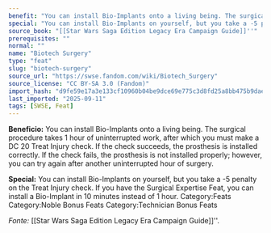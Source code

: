 ```yaml
---
benefit: "You can install Bio-Implants onto a living being. The surgical procedure takes 1 hour of uninterrupted work, after which you must make a DC 20 Treat Injury check. If the check succeeds, the prosthesis is installed correctly. If the check fails, the prosthesis is not installed properly; however, you can try again after another uninterrupted hour of surgery."
special: "You can install Bio-Implants on yourself, but you take a -5 penalty on the Treat Injury check. If you have the Surgical Expertise Feat, you can install a Bio-Implant in 10 minutes instead of 1 hour. Category:Feats Category:Noble Bonus Feats Category:Technician Bonus Feats"
source_book: "[[Star Wars Saga Edition Legacy Era Campaign Guide]]''"
prerequisites: ""
normal: ""
name: "Biotech Surgery"
type: "feat"
slug: "biotech-surgery"
source_url: "https://swse.fandom.com/wiki/Biotech_Surgery"
source_license: "CC BY-SA 3.0 (Fandom)"
import_hash: "d9fe59e17a3e133cf10960b04be9dce69e775c3d8fd25a8bb475b9daefee68af"
last_imported: "2025-09-11"
tags: [SWSE, Feat]
---
```

**Beneficio:** You can install Bio-Implants onto a living being. The surgical procedure takes 1 hour of uninterrupted work, after which you must make a DC 20 Treat Injury check. If the check succeeds, the prosthesis is installed correctly. If the check fails, the prosthesis is not installed properly; however, you can try again after another uninterrupted hour of surgery.

**Special:** You can install Bio-Implants on yourself, but you take a -5 penalty on the Treat Injury check. If you have the Surgical Expertise Feat, you can install a Bio-Implant in 10 minutes instead of 1 hour. Category:Feats Category:Noble Bonus Feats Category:Technician Bonus Feats

*Fonte:* [[Star Wars Saga Edition Legacy Era Campaign Guide]]''.